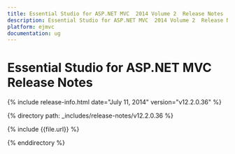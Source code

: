 ```yaml
---
title: Essential Studio for ASP.NET MVC  2014 Volume 2  Release Notes  
description: Essential Studio for ASP.NET MVC  2014 Volume 2  Release Notes  
platform: ejmvc
documentation: ug
---
```


# Essential Studio for ASP.NET MVC  Release Notes  

{% include release-info.html date="July 11, 2014"  version="v12.2.0.36" %} 


{% directory path: _includes/release-notes/v12.2.0.36 %}

{% include {{file.url}} %}

{% enddirectory %}